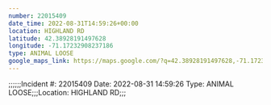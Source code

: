 ```yaml
---
number: 22015409
date_time: 2022-08-31T14:59:26+00:00
location: HIGHLAND RD
latitude: 42.38928191497628
longitude: -71.17232908237186
type: ANIMAL LOOSE
google_maps_link: https://maps.google.com/?q=42.38928191497628,-71.17232908237186
---
```


;;;;;;Incident #: 22015409  Date: 2022-08-31 14:59:26   Type: ANIMAL LOOSE;;;Location: HIGHLAND RD;;;
